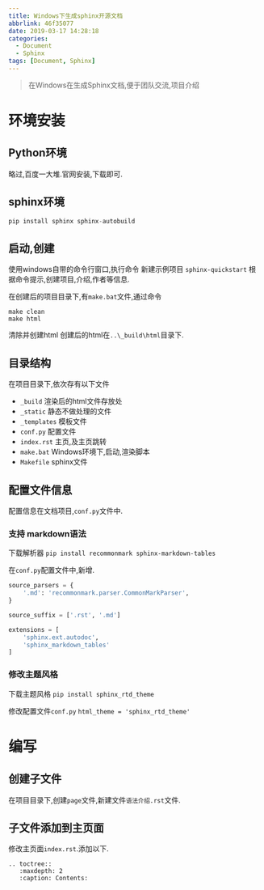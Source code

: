 ```yaml
---
title: Windows下生成sphinx开源文档
abbrlink: 46f35077
date: 2019-03-17 14:28:18
categories:
  - Document
  - Sphinx
tags: [Document, Sphinx]
---
```


> 在Windows在生成Sphinx文档,便于团队交流,项目介绍

<!--more-->




# 环境安装
## Python环境
略过,百度一大堆.官网安装,下载即可.


## sphinx环境
``` python
pip install sphinx sphinx-autobuild
```

## 启动,创建
使用windows自带的命令行窗口,执行命令
新建示例项目
`sphinx-quickstart`
根据命令提示,创建项目,介绍,作者等信息.

在创建后的项目目录下,有`make.bat`文件,通过命令
``` 
make clean
make html
```
清除并创建html
创建后的html在`..\_build\html`目录下.

## 目录结构
在项目目录下,依次存有以下文件

- `_build`  渲染后的html文件存放处
- `_static` 静态不做处理的文件
- `_templates` 模板文件
- `conf.py` 配置文件
- `index.rst` 主页,及主页跳转
- `make.bat` Windows环境下,启动,渲染脚本
- `Makefile` sphinx文件

## 配置文件信息
配置信息在文档项目,`conf.py`文件中.

### 支持 markdown语法
下载解析器
`pip install recommonmark sphinx-markdown-tables`

在`conf.py`配置文件中,新增.
``` python
source_parsers = {
    '.md': 'recommonmark.parser.CommonMarkParser',
}

source_suffix = ['.rst', '.md']

extensions = [
    'sphinx.ext.autodoc',
	'sphinx_markdown_tables'
]
```

### 修改主题风格
下载主题风格
`pip install sphinx_rtd_theme`

修改配置文件`conf.py`
`html_theme = 'sphinx_rtd_theme'`


# 编写

## 创建子文件
在项目目录下,创建`page`文件,新建文件`语法介绍.rst`文件.

## 子文件添加到主页面
修改主页面`index.rst`.添加以下.

```
.. toctree::
   :maxdepth: 2
   :caption: Contents:

```


